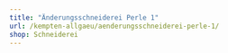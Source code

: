 ```yaml
---
title: "Änderungsschneiderei Perle 1"
url: /kempten-allgaeu/aenderungsschneiderei-perle-1/
shop: Schneiderei
---
```

